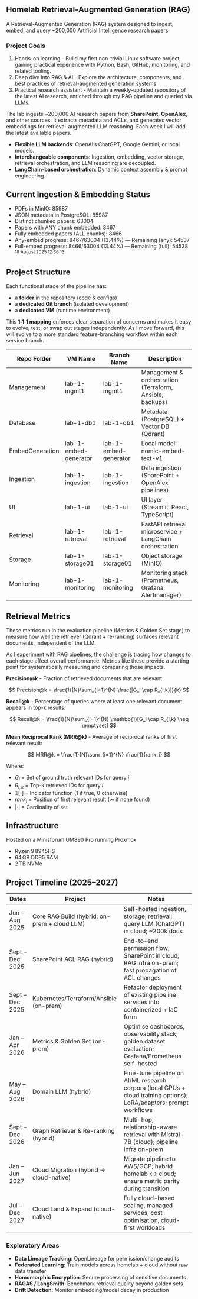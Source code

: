 ## Homelab Retrieval-Augmented Generation (RAG)  

A Retrieval-Augmented Generation (RAG) system designed to ingest, embed, and query ~200,000 Artificial Intelligence research papers.

### Project Goals
1.	Hands-on learning - Build my first non-trivial Linux software project, gaining practical experience with Python, Bash, GitHub, monitoring, and related tooling.
2.	Deep dive into RAG & AI - Explore the architecture, components, and best practices of retrieval-augmented generation systems.
3.	Practical research assistant - Maintain a weekly-updated repository of the latest AI research, enriched through my RAG pipeline and queried via LLMs.

The lab ingests ~200,000 AI research papers from **SharePoint**, **OpenAlex**, and other sources. It extracts metadata and ACLs, and generates vector embeddings for retrieval-augmented LLM reasoning. Each week I will add the latest available papers. 

- **Flexible LLM backends**: OpenAI’s ChatGPT, Google Gemini, or local models.  
- **Interchangeable components**: Ingestion, embedding, vector storage, retrieval orchestration, and LLM reasoning are decoupled.  
- **LangChain-based orchestration**: Dynamic context assembly & prompt engineering.  

## Current Ingestion & Embedding Status 
- PDFs in MinIO: 85987  
- JSON metadata in PostgreSQL: 85987  
- Distinct chunked papers: 63004  
- Papers with ANY chunk embedded: 8467  
- Fully embedded papers (ALL chunks): 8466  
- Any-embed progress: 8467/63004 (13.44%) — Remaining (any): 54537  
- Full-embed progress: 8466/63004 (13.44%) — Remaining (full): 54538  
<sup>18 August 2025 12:36:13</sup>

## Project Structure  

Each functional stage of the pipeline has:  
- a **folder** in the repository (code & configs)  
- a **dedicated Git branch** (isolated development)  
- a **dedicated VM** (runtime environment)  

This **1:1:1 mapping** enforces clear separation of concerns and makes it easy to evolve, test, or swap out stages independently. As I move forward, this will evolve to a more standard feature-branching workflow within each service branch.  

| Repo Folder       | VM Name              | Branch Name              | Description                                                      |
|------------------|----------------------|--------------------------|------------------------------------------------------------------|
| Management       | lab-1-mgmt1          | lab-1-mgmt1              | Management & orchestration (Terraform, Ansible, backups)         |
| Database         | lab-1-db1            | lab-1-db1                | Metadata (PostgreSQL) + Vector DB (Qdrant)                       |
| EmbedGeneration  | lab-1-embed-generator| lab-1-embed-generator    | Local model: nomic-embed-text-v1                                 |
| Ingestion        | lab-1-ingestion      | lab-1-ingestion          | Data ingestion (SharePoint + OpenAlex pipelines)                 |
| UI               | lab-1-ui             | lab-1-ui                 | UI layer (Streamlit, React, TypeScript)                          |
| Retrieval        | lab-1-retrieval      | lab-1-retrieval          | FastAPI retrieval microservice + LangChain orchestration         |
| Storage          | lab-1-storage01      | lab-1-storage01          | Object storage (MinIO)                                           |
| Monitoring       | lab-1-monitoring     | lab-1-monitoring         | Monitoring stack (Prometheus, Grafana, Alertmanager)             |


## Retrieval Metrics
These metrics run in the evaluation pipeline (Metrics & Golden Set stage) to measure how well the retriever (Qdrant + re-ranking) surfaces relevant documents, independent of the LLM.

As I experiment with RAG pipelines, the challenge is tracing how changes to each stage affect overall performance. Metrics like these provide a starting point for systematically measuring and comparing those impacts.

**Precision@k** - Fraction of retrieved documents that are relevant:

$$
Precision@k = \frac{1}{N}\sum_{i=1}^{N} \frac{|G_i \cap R_{i,k}|}{k}
$$

**Recall@k** - Percentage of queries where at least one relevant document appears in top-k results:

$$
Recall@k = \frac{1}{N}\sum_{i=1}^{N} \mathbb{1}[G_i \cap R_{i,k} \neq \emptyset]
$$

**Mean Reciprocal Rank (MRR@k)** - Average of reciprocal ranks of first relevant result:

$$
MRR@k = \frac{1}{N}\sum_{i=1}^{N} \frac{1}{rank_i}
$$

Where:
- $G_i$ = Set of ground truth relevant IDs for query $i$
- $R_{i,k}$ = Top-k retrieved IDs for query $i$
- $\mathbb{1}[\cdot]$ = Indicator function (1 if true, 0 otherwise)
- $rank_i$ = Position of first relevant result (∞ if none found)
- $|\cdot|$ = Cardinality of set


## Infrastructure  

Hosted on a Minisforum UM890 Pro running Proxmox  
- Ryzen 9 8945HS  
- 64 GB DDR5 RAM  
- 2 TB NVMe  

## Project Timeline (2025–2027)

| Dates           | Project                          | Notes                                                                 |
|-----------------|----------------------------------|-----------------------------------------------------------------------|
| Jun – Aug 2025  | Core RAG Build (hybrid: on-prem + cloud LLM) | Self-hosted ingestion, storage, retrieval; query LLM (ChatGPT) in cloud; ~200k docs |
| Sept – Dec 2025 | SharePoint ACL RAG (hybrid)      | End-to-end permission flow; SharePoint in cloud, RAG infra on-prem; fast propagation of ACL changes |
| Sept – Dec 2025 | Kubernetes/Terraform/Ansible (on-prem) | Refactor deployment of existing pipeline services into containerized + IaC form |
| Jan – Apr 2026  | Metrics & Golden Set (on-prem)   | Optimise dashboards, observability stack, golden dataset evaluation; Grafana/Prometheus self-hosted |
| May – Aug 2026  | Domain LLM (hybrid)              | Fine-tune pipeline on AI/ML research corpora (local GPUs + cloud training options); LoRA/adapters; prompt workflows |
| Sept – Dec 2026 | Graph Retriever & Re-ranking (hybrid) | Multi-hop, relationship-aware retrieval with Mistral-7B (cloud); pipeline infra on-prem |
| Jan – Jun 2027  | Cloud Migration (hybrid → cloud-native) | Migrate pipeline to AWS/GCP; hybrid homelab ↔ cloud; ensure metric parity during transition |
| Jul – Dec 2027  | Cloud Land & Expand (cloud-native) | Fully cloud-based scaling, managed services, cost optimisation, cloud-first workloads |

### Exploratory Areas

- **Data Lineage Tracking**: OpenLineage for permission/change audits  
- **Federated Learning**: Train models across homelab + cloud without raw data transfer  
- **Homomorphic Encryption**: Secure processing of sensitive documents  
- **RAGAS / LangSmith**: Benchmark retrieval quality beyond golden sets  
- **Drift Detection**: Monitor embedding/model decay in production  


